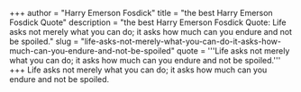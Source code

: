 +++
author = "Harry Emerson Fosdick"
title = "the best Harry Emerson Fosdick Quote"
description = "the best Harry Emerson Fosdick Quote: Life asks not merely what you can do; it asks how much can you endure and not be spoiled."
slug = "life-asks-not-merely-what-you-can-do-it-asks-how-much-can-you-endure-and-not-be-spoiled"
quote = '''Life asks not merely what you can do; it asks how much can you endure and not be spoiled.'''
+++
Life asks not merely what you can do; it asks how much can you endure and not be spoiled.
